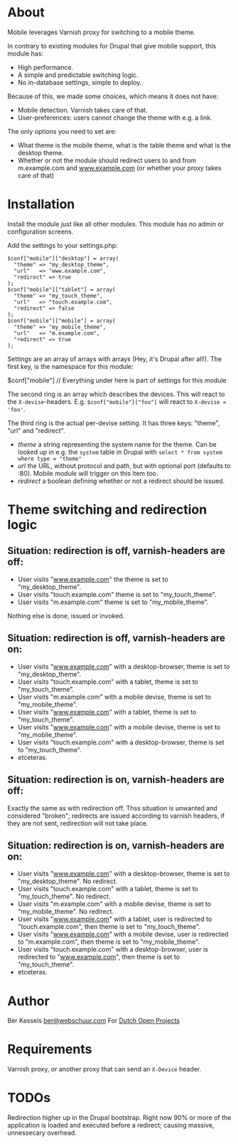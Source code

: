 # About

Mobile leverages Varnish proxy for switching to a mobile theme. 

In contrary to existing modules for Drupal that give mobile support,
this module has:
* High performance.
* A simple and predictable switching logic.
* No in-database settings, simple to deploy.

Because of this, we made some choices, which means it does not have:
* Mobile detection. Varnish takes care of that.
* User-preferences: users cannot change the theme with e.g. a link.

The only options you need to set are:
* What theme is the mobile theme, what is the table theme and what is the desktop theme.
* Whether or not the module should redirect users to and from
  m.example.com and www.example.com (or whether your proxy takes care of
  that)

# Installation
Install the module just like all other modules. This module has no admin
or configuration screens.

Add the settings to your settings.php:

    $conf["mobile"]["desktop"] = array(
      "theme" => "my_desktop_theme",
      "url"   => "www.example.com",
      "redirect" => true
    );
    $conf["mobile"]["tablet"] = array(
      "theme" => "my_touch_theme",
      "url"   => "touch.example.com",
      "redirect" => false
    );
    $conf["mobile"]["mobile"] = array(
      "theme" => "my_mobile_theme",
      "url"   => "m.example.com",
      "redirect" => true
    );

Settings are an array of arrays with arrays (Hey, it's Drupal after all!). The first
key, is the namespace for this module:

   $conf["mobile"] // Everything under here is part of settings for this module

The second ring is an array which describes the devices. This will react
to the `X-devise`-headers. E.g. `$conf["mobile"]["foo"]` will react to `X-devise = 'foo'`.

The third ring is the actual per-devise setting. It has three keys:
"theme", "url" and "redirect". 

* *theme*  a string representing the system name for the theme. Can be
  looked up in e.g. the `system` table in Drupal with 
    `select * from system where type = "theme"`
* *url* the URL, without protocol and path, but with optional port
  (defaults to :80). Mobile module will trigger on this item too.
* *redirect* a boolean defining whether or not a redirect should be
  issued.

# Theme switching and redirection logic

## Situation: redirection is off, varnish-headers are off:
* User visits "www.example.com" the theme is set to "my_desktop_theme".
* User visits "touch.example.com" theme is set to "my_touch_theme".
* User visits "m.example.com" theme is set to "my_mobile_theme".

Nothing else is done, issued or invoked.

## Situation: redirection is off, varnish-headers are on:
* User visits "www.example.com" with a desktop-browser, theme is set to "my_desktop_theme".
* User visits "touch.example.com" with a tablet, theme is set to "my_touch_theme".
* User visits "m.example.com" with a mobile devise, theme is set to "my_mobile_theme".
* User visits "www.example.com" with a tablet, theme is set to "my_touch_theme".
* User visits "www.example.com" with a mobile devise, theme is set to "my_mobile_theme".
* User visits "touch.example.com" with a desktop-browser, theme is set to "my_touch_theme".
* etceteras.

## Situation: redirection is on, varnish-headers are off:

Exactly the same as with redirection off. Thss situation is unwanted and considered
"broken"; redirects are issued according to varnish headers, if they are
not sent, redirection will not take place.

## Situation: redirection is on, varnish-headers are on:

* User visits "www.example.com" with a desktop-browser, theme is set to "my_desktop_theme". No redirect.
* User visits "touch.example.com" with a tablet, theme is set to "my_touch_theme". No redirect.
* User visits "m.example.com" with a mobile devise, theme is set to "my_mobile_theme". No redirect.
* User visits "www.example.com" with a tablet, user is redirected to "touch.example.com", then theme is set to "my_touch_theme".
* User visits "www.example.com" with a mobile devise, user is redirected to "m.example.com", then theme is set to "my_mobile_theme".
* User visits "touch.example.com" with a desktop-browser, user is redirected to "www.example.com", then theme is set to "my_touch_theme".
* etceteras.

# Author
Bèr Kessels <ber@webschuur.com>
For [Dutch Open Projects](http://dop.nu/)

# Requirements
Varnish proxy, or another proxy that can send an `X-Device` header.

# TODOs
Redirection higher up in the Drupal bootstrap. Right now 90% or more of the
application is loaded and executed before a redirect; causing massive,
unnessecary overhead.
